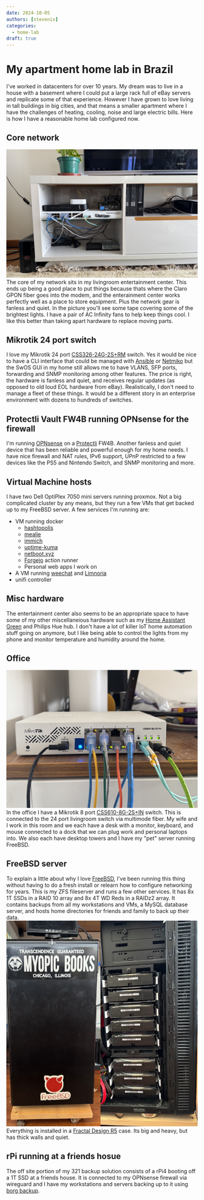 ```yaml
---
date: 2024-10-05
authors: [stevenix]
categories:
  - home-lab
draft: true
---
```


# My apartment home lab in Brazil

I've worked in datacenters for over 10 years. My dream was to live in a house with a basement where I could put a large rack full of eBay servers and replicate some of that experience. However I have grown to love living in tall buildings in big cities, and that means a smaller apartment where I have the challenges of heating, cooling, noise and large electric bills. Here is how I have a reasonable home lab configured now.

<!-- more -->

## Core network
![livingroom_network](home_lab_apt/lr_network.jpeg "livingroom network")
The core of my network sits in my livingroom entertainment center. This ends up being a good place to put things because thats where the Claro GPON fiber goes into the modem, and the enterainment center works perfectly well as a place to store equipment. Plus the network gear is fanless and quiet. In the picture you'll see some tape covering some of the brightest lights. I have a pair of AC Infinity fans to help keep things cool. I like this better than taking apart hardware to replace moving parts.

## Mikrotik 24 port switch 
I love my Mikrotik 24 port [CSS326-24G-2S+RM](https://mikrotik.com/product/CSS326-24G-2SplusRM) switch. Yes it would be nice to have a CLI interface that could be managed with [Ansible](https://www.ansible.com/) or [Netmiko](https://github.com/ktbyers/netmiko) but the SwOS GUI in my home still allows me to have VLANS, SFP ports, forwarding and SNMP monitoring among other features. The price is right, the hardware is fanless and quiet, and receives regular updates (as opposed to old loud EOL hardware from eBay). Realistically, I don't need to manage a fleet of these things. It would be a different story in an enterprise environment with dozens to hundreds of switches.

## Protectli Vault FW4B running OPNsense for the firewall
I'm running [OPNsense](https://opnsense.org/) on a [Protectli](https://protectli.com/) FW4B. Another fanless and quiet device that has been reliable and powerful enough for my home needs. I have nice firewall and NAT rules, IPv6 support, UPnP restricted to a few devices like the PS5 and Nintendo Switch, and SNMP monitoring and more.

## Virtual Machine hosts
I have two Dell OptiPlex 7050 mini servers running proxmox. Not a big complicated cluster by any means, but they run a few VMs that get backed up to my FreeBSD server. A few services I'm running are:

  * VM running docker
    * [hashtopolis](https://github.com/hashtopolis/server)
    * [mealie](https://mealie.io/)
    * [immich](https://immich.app/)
    * [uptime-kuma](https://github.com/louislam/uptime-kuma)
    * [netboot.xyz](https://netboot.xyz/)
    * [Forgejo](https://forgejo.org/) action runner
    * Personal web apps I work on
  * A VM running [weechat](https://weechat.org/) and [Limnoria](https://github.com/ProgVal/Limnoria)
  * unifi controller

## Misc hardware
The entertainment center also seems to be an appropriate space to have some of my other miscellaneious hardware such as my [Home Assistant Green](https://www.home-assistant.io/green/) and Philips Hue hub. I don't have a lot of killer IoT home automation stuff going on anymore, but I like being able to control the lights from my phone and monitor temperature and humidity around the home.

## Office
![office_network](home_lab_apt/office_network.jpeg "office network")
In the office I have a Mikrotik 8 port [CSS610-8G-2S+IN](https://mikrotik.com/product/css610_8g_2s_in) switch. This is connected to the 24 port livingroom switch via multimode fiber. My wife and I work in this room and we each have a desk with a monitor, keyboard, and mouse connected to a dock that we can plug work and personal laptops into. We also each have desktop towers and I have my "pet" server running FreeBSD.

## FreeBSD server
To explain a little about why I love [FreeBSD](https://www.freebsd.org/), I've been running this thing without having to do a fresh install or relearn how to configure networking for years. This is my ZFS fileserver and runs a few other services. It has 8x 1T SSDs in a RAID 10 array and 8x 4T WD Reds in a RAIDz2 array. It contains backups from all my workstations and VMs, a MySQL database server, and hosts home directories for friends and family to back up their data.
![beefcake](home_lab_apt/beefcake.png)
Everything is installed in a [Fractal Design R5](https://www.fractal-design.com/products/cases/define/define-r5/blackout/) case. Its big and heavy, but has thick walls and quiet.

## rPi running at a friends hosue
The off site portion of my 321 backup solution consists of a rPi4 booting off a 1T SSD at a friends house. It is connected to my OPNsense firewall via wireguard and I have my workstations and servers backing up to it using [borg backup](https://www.borgbackup.org/).
